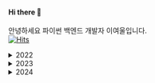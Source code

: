 #### Hi there 👋
안녕하세요 파이썬 백엔드 개발자 이여울입니다.   
[![Hits](https://hits.seeyoufarm.com/api/count/incr/badge.svg?url=https%3A%2F%2Fgithub.com%2Fyeowul%2Fhit-counter&count_bg=%2379C83D&title_bg=%23555555&icon=&icon_color=%23E7E7E7&title=hits&edge_flat=false)](https://hits.seeyoufarm.com)
<details>
<summary>
  2022
</summary>
   - 데이터 기반 인공지능 시스템 엔지니어 양성 과정 수료
   - 웹 개발 스터디
</details>
<details>
<summary>
  2023
</summary>
   - 정보처리기사 취득
</details>
<details>
<summary>
  2024
</summary>
   
</details>
<!--
**yeowul/yeowul** is a ✨ _special_ ✨ repository because its `README.md` (this file) appears on your GitHub profile.

Here are some ideas to get you started:

- 🔭 I’m currently working on ...
- 🌱 I’m currently learning ...
- 👯 I’m looking to collaborate on ...
- 🤔 I’m looking for help with ...
- 💬 Ask me about ...
- 📫 How to reach me: ...
- 😄 Pronouns: ...
- ⚡ Fun fact: ...
-->
[![Anurag's GitHub stats](https://github-readme-stats.vercel.app/api?username=yeowul)](https://github.com/anuraghazra/github-readme-stats)
[![Top Langs](https://github-readme-stats.vercel.app/api/top-langs/?username=yeowul)](https://github.com/anuraghazra/github-readme-stats)
